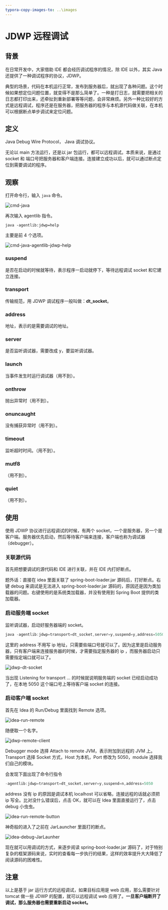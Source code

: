 ```yaml
---
typora-copy-images-to: ..\images
---
```


# JDWP 远程调试

##  背景

在日常开发中，大家借助 IDE 都会经历调试程序的情况，除 IDE 以外，其实 Java 还提供了一种调试程序的协议，JDWP。

典型的场景，代码在本机运行正常，发布到服务器后，就出现了各种问题。这个时候如果想定位问题位置，就变得不是那么简单了。一种是打日志，就需要把相关的日志都打印出来，还牵扯到重新部署等等问题，会非常麻烦。另外一种比较好的方式是远程调试，程序还是在服务器，把服务器的程序与本机源代码做关联，在本机可以根据断点单步调试来定位问题。

## 定义

Java Debug Wire Protocol， Java 调试协议。

无论以 main 方法运行，还是以 jar 包运行，都可以远程调试。本质来说，是通过 socket 和 端口号把服务器和客户端连接。连接建立成功以后，就可以通过断点定位到需要调试的程序。

## 观察

打开命令行，输入 `java` 命令。

![cmd-java](../images/cmd-java.jpg)

再次输入 agentlib 指令。

`java -agentlib:jdwp=help`

主要是前 4 个选项。

![cmd-java-agentlib-jdwp-help](../images/cmd-java-agentlib-jdwp-help.jpg)

### suspend

是否在启动的时候就等待，表示程序一启动就停下，等待远程调试 socket 和它建立连接。

### transport

传输规范，用 JDWP 调试程序一般叫做：**dt_socket**。

### address

地址，表示的是需要调试的地址。

### server

是否监听调试器，需要改成 y，要监听调试器。

### launch

当事件发生时运行调试器（用不到）。

### onthrow

抛出异常时（用不到）。

### onuncaught

没有捕获异常时（用不到）。

### timeout

监听超时时间。（用不到）。

### mutf8

（用不到）。

### quiet

（用不到）。

## 使用

使用 JDWP 协议进行远程调试的时候，有两个 socket，一个是服务器，另一个是客户端。服务器优先启动，然后等待客户端来连接，客户端也称为调试器（debugger）。

### 关联源代码

首先把想要调试的源代码和 IDE 进行关联，并在 IDE 内打好断点。

题外话：直接在 idea 里面关联了 spring-boot-loader.jar 源码后，打好断点。右键 debug 来调试是无法进入 spring-boot-loader.jar 源码的，原因还是因为类加载器的问题。右键使用的是系统类加载器，并没有使用到 Spring Boot 提供的类加载器。

### 启动服务端 socket

监听调试器，启动好服务器端的 socket。

```java
java -agentlib:jdwp=transport=dt_socket,server=y,suspend=y,address=5050 -jar microservices-0.0.1-SNAPSHOT.jar
```

这里的 address 不用写 ip 地址，只需要些端口号就可以了。因为这里是启动服务器，只有客户端来连接服务器的时候，才需要指定服务器的 ip ，而服务器启动只需要指定端口就可以了。

![jdwp-dt-socket](../images/jdwp-dt-socket.jpg)

当出现 Listening for transport ... 的时候就说明服务端的 socket 已经启动成功了，在本地 5050 这个端口号上等待客户端 socket 的连接。

### 启动客户端 socket

首先在 Idea 的 Run/Debug 里面找到 Remote 选项。

![idea-run-remote](../images/idea-run-remote.jpg)

随便取一个名字。

![jdwp-remote-client](../images/jdwp-remote-client.jpg)

Debugger mode 选择 Attach to remote JVM，表示附加到远程的 JVM 上。Transport 选择 Socket 方式，Host 为本机，Port 修改为 5050，module 选择我们自己的模块。

会发现下面出现了命令行指令
```java
-agentlib:jdwp=transport=dt_socket,server=y,suspend=n,address=5050
```

address 没有 ip 的原因是调试本机 localhost 可以省略，连接远程的话就必须把 ip 写全。比对没什么错误后，点击 OK，就可以在 Idea 里面直接运行了，点击 debug 小虫虫。

![idea-run-remote-button](../images/idea-run-remote-button.jpg)

神奇般的进入了之前在 JarLauncher 里面打的断点。

![idea-debug-JarLaunher](../images/idea-debug-JarLaunher.jpg)

现在就可以用调试的方式，来逐步阅读 spring-boot-loader.jar 源码了，对于特别复杂的框架源码来说，实时的查看每一步执行的结果，这样的效率提升大大降低了阅读源码的困难性。

## 注意

以上是基于 jar 运行方式的远程调试，如果目标应用是 web 应用，那么需要针对 tomcat 做一些 JDWP 的配置，就可以远程调试 web 应用了。**一旦客户端断开了调试，那么服务器也需要重新启动 socket。**

